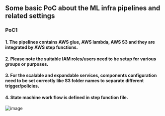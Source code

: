 ## Some basic PoC about the ML infra pipelines and related settings

### PoC1 

#### 1. The pipelines contains AWS glue, AWS lambda, AWS S3 and they are integrated by AWS step functions. 
#### 2. Please note the suitable IAM roles/users need to be setup for various groups or purposes.
#### 3. For the scalable and expandable services, components configuration need to be set correctly like S3 folder names to separate different trigger/policies.
#### 4. State machine work flow is defined in step function file.

![image](https://github.com/TianqGuo/ML_Infra_POC/assets/52896247/05cb230b-7da0-41af-a17f-3f2f5237f23e)

